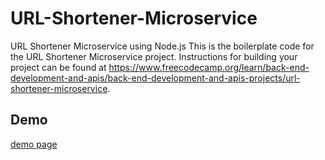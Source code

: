 # URL-Shortener-Microservice
URL Shortener Microservice using Node.js
This is the boilerplate code for the URL Shortener Microservice project. Instructions for building your project can be found at https://www.freecodecamp.org/learn/back-end-development-and-apis/back-end-development-and-apis-projects/url-shortener-microservice.
## Demo 
[demo page](https://url-shortener-microservice-k-ilyas.glitch.me/)
